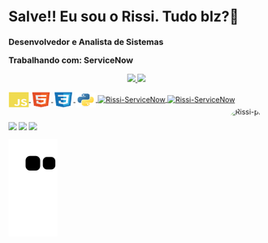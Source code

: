 <h1>Salve!! Eu sou o Rissi. Tudo blz?👋</h1>
<h3>
<p>Desenvolvedor e Analista de Sistemas
<p>Trabalhando com: ServiceNow
</h3>



<div align="center">
  <a href="https://github.com/matheus522">
  <img height="180em" src="https://github-readme-stats.vercel.app/api?username=matheus522&show_icons=true&theme=aura&include_all_commits=true&count_private=true"/>
  <img height="180em" src="https://github-readme-stats.vercel.app/api/top-langs/?username=matheus522&layout=compact&langs_count=7&theme=aura"/>
</div>

  
  
  <div style="display: inline_block"><br>
  <img align="center" alt="Rissi-Js" height="30" width="40" src="https://raw.githubusercontent.com/devicons/devicon/master/icons/javascript/javascript-plain.svg">
  <img align="center" alt="Rissi-HTML" height="30" width="40" src="https://raw.githubusercontent.com/devicons/devicon/master/icons/html5/html5-original.svg">
  <img align="center" alt="Rissi-CSS" height="30" width="40" src="https://raw.githubusercontent.com/devicons/devicon/master/icons/css3/css3-original.svg">
  <img align="center" alt="Rissi-Python" height="30" width="40" src="https://raw.githubusercontent.com/devicons/devicon/master/icons/python/python-original.svg">
  <img align="center" alt="Rissi-ServiceNow" height="30" width="40" src="[https://res.cloudinary.com/crunchbase-production/image/upload/c_lpad,h_170,w_170,f_auto,b_white,q_auto:eco,dpr_1/oqlhmj2lqzepoxxgst4m](https://th.bing.com/th/id/OIP.6P1klGtkh6SrLa6Ntz_yvAHaEK?rs=1&pid=ImgDetMain)">
   <img align="center" alt="Rissi-ServiceNow" height="30" width="40" src="https://icon-library.com/images/salesforce-com-icon/salesforce-com-icon-17.jpg">
  
  <img align="right" alt="Rissi-pic" height="120" style="border-radius:50px;" src="https://lh3.googleusercontent.com/a/AEdFTp669w_gYjFlXRouf6JCmOm9ryHB6D0-K2S6p_YJaQ=s432-p-rw-no">
</div>
  
  ##
  
  <div>
  
  <a href="https://instagram.com/matheus_rissi" target="_blank"><img src="https://img.shields.io/badge/-Instagram-%23E4405F?style=for-the-badge&logo=instagram&logoColor=white" target="_blank"></a> 
  <a href = "mailto:mrissiwork@gmail.com"><img src="https://img.shields.io/badge/-Gmail-%23333?style=for-the-badge&logo=gmail&logoColor=white" target="_blank"></a>
  <a href="https://www.linkedin.com/in/matheus-rissi-449760186/" target="_blank"><img src="https://img.shields.io/badge/-LinkedIn-%230077B5?style=for-the-badge&logo=linkedin&logoColor=white" target="_blank"></a> 

  </div>
    
  
   ![Snake animation](https://github.com/matheus522/matheus522/blob/output/github-contribution-grid-snake.svg)
